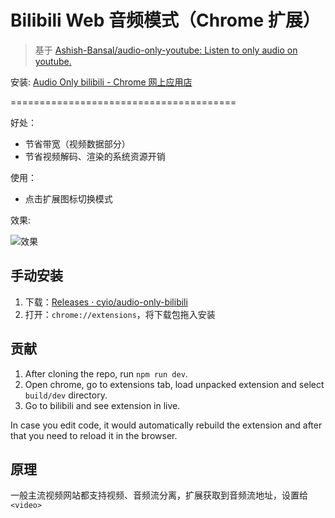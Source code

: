 # Bilibili Web 音频模式（Chrome 扩展）

> 基于 [Ashish-Bansal/audio-only-youtube: Listen to only audio on youtube.](https://github.com/Ashish-Bansal/audio-only-youtube)

安装: [Audio Only bilibili - Chrome 网上应用店](https://chrome.google.com/webstore/detail/audio-only-bilibili/ckdhkbociihkjomnnmobadacinmehjfc?hl=zh-CN)

=======================================

好处：
- 节省带宽（视频数据部分）
- 节省视频解码、渲染的系统资源开销

使用：
- 点击扩展图标切换模式

效果:

![效果](https://pic3.zhimg.com/80/v2-a62fb0dd18360c753d1b03f9a7abee6a_720w.jpg)

## 手动安装

1. 下载：[Releases · cyio/audio-only-bilibili](https://github.com/cyio/audio-only-bilibili/releases)
2. 打开：`chrome://extensions`，将下载包拖入安装

## 贡献

1. After cloning the repo,  run `npm run dev`.
2. Open chrome, go to extensions tab, load unpacked extension and select
   `build/dev` directory.
3. Go to bilibili and see extension in live.

In case you edit code, it would automatically rebuild the extension and after
that you need to reload it in the browser.

## 原理

一般主流视频网站都支持视频、音频流分离，扩展获取到音频流地址，设置给`<video>`
